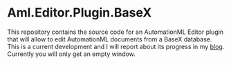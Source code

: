 # Aml.Editor.Plugin.BaseX

This repository contains the source code for an AutomationML Editor plugin that will allow to edit AutomationML documents from a BaseX database. This is a current development and I will report about its progress in my [blog](https://josefprinz.github.io/automationml/2022/12/29/AutomationML-BaseX-Plugin/). Currently you will only get an empty window.
